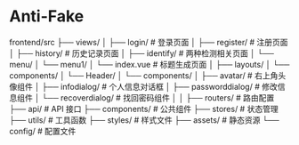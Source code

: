 # Anti-Fake
frontend/src
├── views/
│   ├── login/                 # 登录页面
│   ├── register/             # 注册页面
│   ├── history/              # 历史记录页面
│   ├── identify/              # 两种检测相关页面
│   └── menu/
│       └── menu1/
│           └── index.vue     # 标题生成页面
│
├── layouts/
│   └── components/
│       └── Header/
│           └── components/
│               ├── avatar/           # 右上角头像组件
│               ├── infodialog/       # 个人信息对话框
│               ├── passworddialog/   # 修改信息组件
│               └── recoverdialog/    # 找回密码组件
│
│
├── routers/                 # 路由配置
├── api/                     # API 接口
├── components/              # 公共组件
├── stores/                  # 状态管理
├── utils/                   # 工具函数
├── styles/                  # 样式文件
├── assets/                  # 静态资源
└── config/                  # 配置文件
